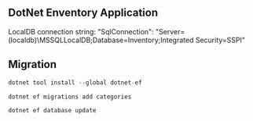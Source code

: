## DotNet Enventory Application


LocalDB connection string: "SqlConnection": "Server=(localdb)\\MSSQLLocalDB;Database=Inventory;Integrated Security=SSPI"


## Migration

```c#
dotnet tool install --global dotnet-ef

dotnet ef migrations add categories

dotnet ef database update


```